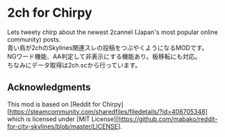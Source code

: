 # 2ch for Chirpy
Lets tweety chirp about the newest 2cannel (Japan's most popular online community) posts.  
青い鳥が2chのSkylines関連スレの投稿をつぶやくようになるMODです。  
NGワード機能、AA判定して非表示にする機能あり。板移転にも対応。  
ちなみにデータ取得は2ch.scから行っています。  

## Acknowledgments
This mod is based on [Reddit for Chirpy][https://steamcommunity.com/sharedfiles/filedetails/?id=408705348] which is licensed under [MIT License][https://github.com/mabako/reddit-for-city-skylines/blob/master/LICENSE].  
